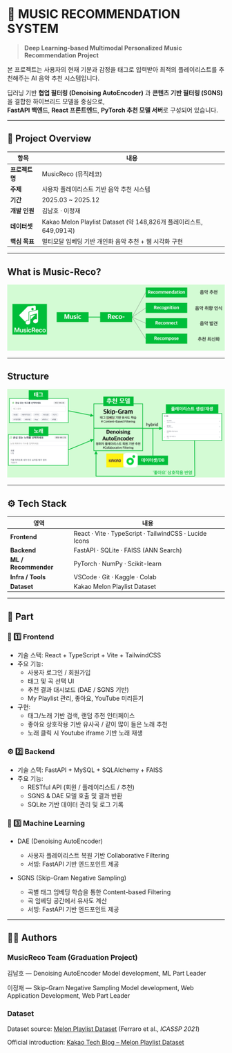 # 🎵 MUSIC RECOMMENDATION SYSTEM  
> **Deep Learning-based Multimodal Personalized Music Recommendation Project**

본 프로젝트는 사용자의 현재 기분과 감정을 태그로 입력받아 최적의 플레이리스트를 추천해주는 AI 음악 추천 시스템입니다.  

딥러닝 기반 **협업 필터링 (Denoising AutoEncoder)** 과 **콘텐츠 기반 필터링 (SGNS)** 을 결합한 하이브리드 모델을 중심으로,  
**FastAPI 백엔드**, **React 프론트엔드**, **PyTorch 추천 모델 서버**로 구성되어 있습니다.

---

## 📘 Project Overview

| 항목 | 내용 |
|------|------|
| **프로젝트명** | MusicReco (뮤직레코) |
| **주제** | 사용자 플레이리스트 기반 음악 추천 시스템 |
| **기간** | 2025.03 ~ 2025.12 |
| **개발 인원** | 김남호 · 이정재 |
| **데이터셋** | Kakao Melon Playlist Dataset (약 148,826개 플레이리스트, 649,091곡) |
| **핵심 목표** | 멀티모달 임베딩 기반 개인화 음악 추천 + 웹 시각화 구현 |

---
## What is Music-Reco?
<p align="center">
  <img src="./musicreco-front/src/assets/readme_musicreco.png" alt="MusicReco Overview" width="700"/>
</p>

---
## Structure
 <p align="center">
  <img src="./musicreco-front/src/assets/readme_musicreco_structure.png" alt="MusicReco Structure" width="700"/>
</p>

---
## ⚙️ Tech Stack

| 영역 | 내용 |
|------|------|
| **Frontend** | React · Vite · TypeScript · TailwindCSS · Lucide Icons |
| **Backend** | FastAPI · SQLite ·  FAISS (ANN Search) |
| **ML / Recommender** | PyTorch · NumPy · Scikit-learn |
| **Infra / Tools** | VSCode · Git · Kaggle · Colab |
| **Dataset** | Kakao Melon Playlist Dataset |

---
## 🧩 Part

### 🎨 1️⃣ Frontend

- 기술 스택: React + TypeScript + Vite + TailwindCSS  
- 주요 기능:
  - 사용자 로그인 / 회원가입
  - 태그 및 곡 선택 UI
  - 추천 결과 대시보드 (DAE / SGNS 기반)
  - My Playlist 관리, 좋아요, YouTube 미리듣기
- 구현:
  - 태그/노래 기반 검색, 랜덤 추천 인터페이스
  - 좋아요 상호작용 기반 유사곡 / 같이 많이 들은 노래 추천
  - 노래 클릭 시 Youtube iframe 기반 노래 재생

### ⚙️ 2️⃣ Backend

- 기술 스택: FastAPI + MySQL + SQLAlchemy + FAISS  
- 주요 기능:
  - RESTful API (회원 / 플레이리스트 / 추천)
  - SGNS & DAE 모델 호출 및 결과 반환
  - SQLite 기반 데이터 관리 및 로그 기록

### 🤖 3️⃣ Machine Learning 

- DAE (Denoising AutoEncoder)
    - 사용자 플레이리스트 복원 기반 Collaborative Filtering
    - 서빙: FastAPI 기반 엔드포인트 제공

- SGNS (Skip-Gram Negative Sampling)
    - 곡별 태그 임베딩 학습을 통한 Content-based Filtering
    - 곡 임베딩 공간에서 유사도 계산
    - 서빙: FastAPI 기반 엔드포인트 제공

---
## 👨‍💻 Authors

### MusicReco Team (Graduation Project)
김남호 — Denoising AutoEncoder Model development, ML Part Leader

이정재 — Skip-Gram Negative Sampling Model development, Web Application Development, Web Part Leader

### Dataset
Dataset source: [Melon Playlist Dataset](https://arena.kakao.com/melon_dataset) 
(Ferraro et al., *ICASSP 2021*)

Official introduction: [Kakao Tech Blog – Melon Playlist Dataset](https://tech.kakao.com/posts/520) 
